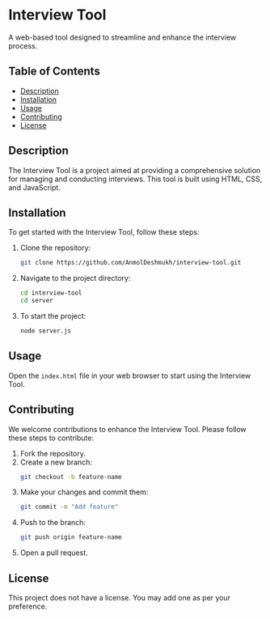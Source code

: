 # Interview Tool

A web-based tool designed to streamline and enhance the interview process.

## Table of Contents

- [Description](#description)
- [Installation](#installation)
- [Usage](#usage)
- [Contributing](#contributing)
- [License](#license)

## Description

The Interview Tool is a project aimed at providing a comprehensive solution for managing and conducting interviews. This tool is built using HTML, CSS, and JavaScript.

## Installation

To get started with the Interview Tool, follow these steps:

1. Clone the repository:
    ```bash
    git clone https://github.com/AnmolDeshmukh/interview-tool.git
    ```
2. Navigate to the project directory:
    ```bash
    cd interview-tool
    cd server
    ```
3. To start the project:
   ```bash
   node server.js
   ```

## Usage

Open the `index.html` file in your web browser to start using the Interview Tool.

## Contributing

We welcome contributions to enhance the Interview Tool. Please follow these steps to contribute:

1. Fork the repository.
2. Create a new branch:
    ```bash
    git checkout -b feature-name
    ```
3. Make your changes and commit them:
    ```bash
    git commit -m "Add feature"
    ```
4. Push to the branch:
    ```bash
    git push origin feature-name
    ```
5. Open a pull request.

## License

This project does not have a license. You may add one as per your preference.
